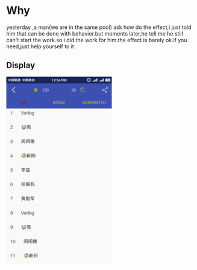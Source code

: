 # Why
yesterday ,a man(we are in the same pool) ask how do the effect,i just told him that can be done with behavior.but moments later,he tell me he still can't start the work.so i did the work for him.the effect is barely ok.if you need,just help yourself to it

## Display
<img width="280" height=“512” src="https://github.com/HirayClay/BasketBallBehavior/raw/master/static/behaviorgif.gif"></img>
